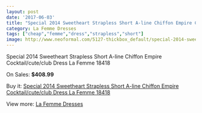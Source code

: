 ```yaml
---
layout: post
date: '2017-06-03'
title: "Special 2014 Sweetheart Strapless Short A-line Chiffon Empire Cocktail/cute/club Dress La Femme 18418"
category: La Femme Dresses
tags: ["cheap","femme","dress","strapless","short"]
image: http://www.neoformal.com/5127-thickbox_default/special-2014-sweetheart-strapless-short-a-line-chiffon-empire-cocktail-cute-club-dress-la-femme-18418.jpg
---
```

Special 2014 Sweetheart Strapless Short A-line Chiffon Empire Cocktail/cute/club Dress La Femme 18418

On Sales: **$408.99**
<a href="https://www.neoformal.com/en/la-femme-dresses/1886-special-2014-sweetheart-strapless-short-a-line-chiffon-empire-cocktail-cute-club-dress-la-femme-18418.html"><amp-img layout="responsive" width="600" height="600" src="//www.neoformal.com/5127-thickbox_default/special-2014-sweetheart-strapless-short-a-line-chiffon-empire-cocktail-cute-club-dress-la-femme-18418.jpg" alt="Special 2014 Sweetheart Strapless Short A-line Chiffon Empire Cocktail/cute/club Dress La Femme 18418 0" /></a>
<a href="https://www.neoformal.com/en/la-femme-dresses/1886-special-2014-sweetheart-strapless-short-a-line-chiffon-empire-cocktail-cute-club-dress-la-femme-18418.html"><amp-img layout="responsive" width="600" height="600" src="//www.neoformal.com/5130-thickbox_default/special-2014-sweetheart-strapless-short-a-line-chiffon-empire-cocktail-cute-club-dress-la-femme-18418.jpg" alt="Special 2014 Sweetheart Strapless Short A-line Chiffon Empire Cocktail/cute/club Dress La Femme 18418 1" /></a>
<a href="https://www.neoformal.com/en/la-femme-dresses/1886-special-2014-sweetheart-strapless-short-a-line-chiffon-empire-cocktail-cute-club-dress-la-femme-18418.html"><amp-img layout="responsive" width="600" height="600" src="//www.neoformal.com/5129-thickbox_default/special-2014-sweetheart-strapless-short-a-line-chiffon-empire-cocktail-cute-club-dress-la-femme-18418.jpg" alt="Special 2014 Sweetheart Strapless Short A-line Chiffon Empire Cocktail/cute/club Dress La Femme 18418 2" /></a>
<a href="https://www.neoformal.com/en/la-femme-dresses/1886-special-2014-sweetheart-strapless-short-a-line-chiffon-empire-cocktail-cute-club-dress-la-femme-18418.html"><amp-img layout="responsive" width="600" height="600" src="//www.neoformal.com/5128-thickbox_default/special-2014-sweetheart-strapless-short-a-line-chiffon-empire-cocktail-cute-club-dress-la-femme-18418.jpg" alt="Special 2014 Sweetheart Strapless Short A-line Chiffon Empire Cocktail/cute/club Dress La Femme 18418 3" /></a>

Buy it: [Special 2014 Sweetheart Strapless Short A-line Chiffon Empire Cocktail/cute/club Dress La Femme 18418](https://www.neoformal.com/en/la-femme-dresses/1886-special-2014-sweetheart-strapless-short-a-line-chiffon-empire-cocktail-cute-club-dress-la-femme-18418.html "Special 2014 Sweetheart Strapless Short A-line Chiffon Empire Cocktail/cute/club Dress La Femme 18418")

View more: [La Femme Dresses](https://www.neoformal.com/en/16-la-femme-dresses "La Femme Dresses")